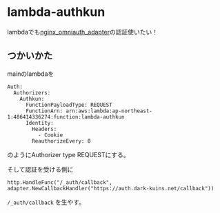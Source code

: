 # lambda-authkun
lambdaでも[nginx_omniauth_adapter](https://github.com/sorah/nginx_omniauth_adapter)の認証使いたい！

## つかいかた

mainのlambdaを

```
Auth:
  Authorizers:
    Authkun:
      FunctionPayloadType: REQUEST
      FunctionArn: arn:aws:lambda:ap-northeast-1:486414336274:function:lambda-authkun
      Identity:
        Headers:
          - Cookie
        ReauthorizeEvery: 0
```

のようにAuthorizer type REQUESTにする。

そして認証を受ける側に

`http.HandleFunc("/_auth/callback", adapter.NewCallbackHandler("https://auth.dark-kuins.net/callback"))`
 
`/_auth/callback` を生やす。
